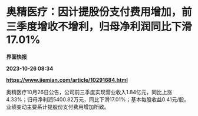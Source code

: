 # 奥精医疗：因计提股份支付费用增加，前三季度增收不增利，归母净利润同比下滑17.01%
**界面快报**

**2023-10-26 08:34**

**https://www.jiemian.com/article/10291684.html**

奥精医疗10月26日公告，公司前三季度实现营业收入1.84亿元，同比上涨4.33%；归母净利润5400.82万元，同比下滑17.01%；基本每股收益0.41元/股。业绩变动主要系计提股份支付费用增加所致。